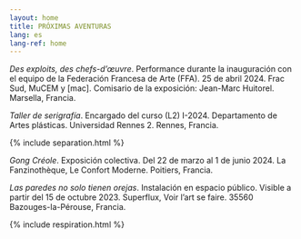 ```yaml
---
layout: home
title: PRÓXIMAS AVENTURAS
lang: es
lang-ref: home
---
```


*Des exploits, des chefs-d’œuvre*. Performance durante la inauguración con el equipo de la Federación Francesa de Arte (FFA). 25 de abril 2024. Frac Sud, MuCEM y \[mac]. Comisario de la exposición: Jean-Marc Huitorel. Marsella, Francia.

*Taller de serigrafía*. Encargado del curso (L2) I-2024. Departamento de Artes plásticas. Universidad Rennes 2. Rennes, Francia.

{% include separation.html %}

*Gong Créole*. Exposición colectiva. Del 22 de marzo al 1 de junio 2024. La Fanzinothèque, Le Confort Moderne. Poitiers, Francia.

*Las paredes no solo tienen orejas*. Instalación en espacio público. Visible a partir del 15 de octubre 2023. Superflux, Voir l’art se faire. 35560 Bazouges-la-Pérouse, Francia.

{% include respiration.html %}
